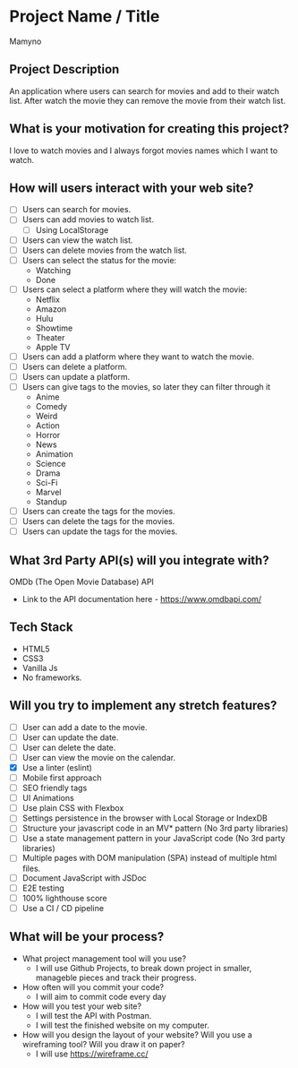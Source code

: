 # Project Name / Title

Mamyno

## Project Description

An application where users can search for movies and add to their watch list. After watch the movie they can remove the movie from their watch list.

## What is your motivation for creating this project?

I love to watch movies and I always forgot movies names which I want to watch.

## How will users interact with your web site?

- [ ] Users can search for movies.
- [ ] Users can add movies to watch list.
  - [ ] Using LocalStorage
- [ ] Users can view the watch list.
- [ ] Users can delete movies from the watch list.
- [ ] Users can select the status for the movie:
  - Watching
  - Done
- [ ] Users can select a platform where they will watch the movie:
  - Netflix
  - Amazon
  - Hulu
  - Showtime
  - Theater
  - Apple TV
- [ ] Users can add a platform where they want to watch the movie.
- [ ] Users can delete a platform.
- [ ] Users can update a platform.
- [ ] Users can give tags to the movies, so later they can filter through it
  - Anime
  - Comedy
  - Weird
  - Action
  - Horror
  - News
  - Animation
  - Science
  - Drama
  - Sci-Fi
  - Marvel
  - Standup
- [ ] Users can create the tags for the movies.
- [ ] Users can delete the tags for the movies.
- [ ] Users can update the tags for the movies.

## What 3rd Party API(s) will you integrate with?

OMDb (The Open Movie Database) API

- Link to the API documentation here - https://www.omdbapi.com/

## Tech Stack

- HTML5
- CSS3
- Vanilla Js
- No frameworks.

## Will you try to implement any stretch features?

- [ ] User can add a date to the movie.
- [ ] User can update the date.
- [ ] User can delete the date.
- [ ] User can view the movie on the calendar.
- [x] Use a linter (eslint)
- [ ] Mobile first approach
- [ ] SEO friendly tags
- [ ] UI Animations
- [ ] Use plain CSS with Flexbox
- [ ] Settings persistence in the browser with Local Storage or IndexDB
- [ ] Structure your javascript code in an MV\* pattern (No 3rd party libraries)
- [ ] Use a state management pattern in your JavaScript code (No 3rd party libraries)
- [ ] Multiple pages with DOM manipulation (SPA) instead of multiple html files.
- [ ] Document JavaScript with JSDoc
- [ ] E2E testing
- [ ] 100% lighthouse score
- [ ] Use a CI / CD pipeline

## What will be your process?

- What project management tool will you use?
  - I will use Github Projects, to break down project in smaller, manageble pieces and track their progress.
- How often will you commit your code?
  - I will aim to commit code every day
- How will you test your web site?
  - I will test the API with Postman.
  - I will test the finished website on my computer.
- How will you design the layout of your website? Will you use a wireframing tool? Will you draw it on paper?
  - I will use https://wireframe.cc/

